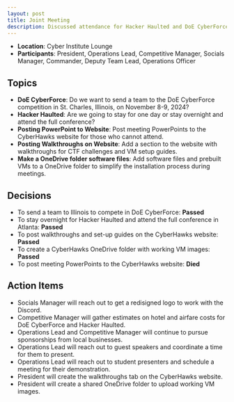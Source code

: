 ```yaml
---
layout: post
title: Joint Meeting
description: Discussed attendance for Hacker Haulted and DoE CyberForce, posting powerpoints to the CyberHawks website, creating walkthroughs for meeting challenges, and creating a shared OneDrive folder to help with VM installation. 
---
```


* **Location**: Cyber Institute Lounge
* **Participants**: President, Operations Lead, Competitive Manager, Socials Manager, Commander, Deputy Team Lead, Operations Officer

## Topics

* **DoE CyberForce**: Do we want to send a team to the DoE CyberForce competition in St. Charles, Illinois, on November 8-9, 2024? 
* **Hacker Haulted**:
Are we going to stay for one day or stay overnight and attend the full conference?
* **Posting PowerPoint to Website**:
Post meeting PowerPoints to the CyberHawks website for those who cannot attend.
* **Posting Walkthroughs on Website**:
Add a section to the website with walkthroughs for CTF challenges and VM setup guides.
* **Make a OneDrive folder software files**:
Add software files and prebuilt VMs to a OneDrive folder to simplify the installation process during meetings.

## Decisions

- To send a team to Illinois to compete in DoE CyberForce: **Passed**
- To stay overnight for Hacker Haulted and attend the full conference in Atlanta: **Passed**
- To post walkthroughs and set-up guides on the CyberHawks website: **Passed**
- To create a CyberHawks OneDrive folder with working VM images: **Passed**
- To post meeting PowerPoints to the CyberHawks website: **Died**

## Action Items

- Socials Manager will reach out to get a redisigned logo to work with the Discord.
- Competitive Manager will gather estimates on hotel and airfare costs for DoE CyberForce and Hacker Haulted.
- Operations Lead and Competitive Manager will continue to pursue sponsorships from local businesses.
- Operations Lead will reach out to guest speakers and coordinate a time for them to present.
- Operations Lead will reach out to student presenters and schedule a meeting for their demonstration.
- President will create the walkthroughs tab on the CyberHawks website.
- President will create a shared OneDrive folder to upload working VM images.
